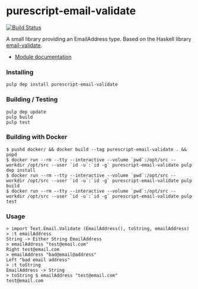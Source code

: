 
purescript-email-validate
==================

[![Build Status](https://travis-ci.org/cdepillabout/purescript-email-validate.svg)](https://travis-ci.org/cdepillabout/purescript-email-validate)

A small library providing an EmailAddress type.  Based on the Haskell library [email-validate](https://hackage.haskell.org/package/email-validate).

- [Module documentation](docs/Text/Parsing/)

### Installing

    pulp dep install purescript-email-validate

### Building / Testing

    pulp dep update
    pulp build
    pulp test

### Building with Docker

```
$ pushd docker/ && docker build --tag purescript-email-validate . && popd
$ docker run --rm --tty --interactive --volume `pwd`:/opt/src --workdir /opt/src --user `id -u`:`id -g` purescript-email-validate pulp dep install
$ docker run --rm --tty --interactive --volume `pwd`:/opt/src --workdir /opt/src --user `id -u`:`id -g` purescript-email-validate pulp build
$ docker run --rm --tty --interactive --volume `pwd`:/opt/src --workdir /opt/src --user `id -u`:`id -g` purescript-email-validate pulp test
```

### Usage

```
> import Text.Email.Validate (EmailAddress(), toString, emailAddress)
> :t emailAddress
String -> Either String EmailAddress
> emailAddress "test@email.com"
Right test@email.com
> emailAddress "bad@email@address"
Left "bad email address"
> :t toString
EmailAddress -> String
> toString $ emailAddress "test@email.com"
test@email.com
```
